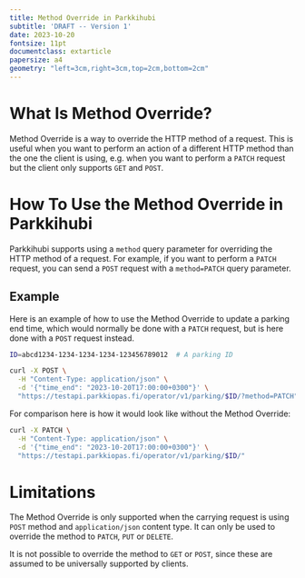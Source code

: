 ```yaml
---
title: Method Override in Parkkihubi
subtitle: 'DRAFT -- Version 1'
date: 2023-10-20
fontsize: 11pt
documentclass: extarticle
papersize: a4
geometry: "left=3cm,right=3cm,top=2cm,bottom=2cm"
---
```

# What Is Method Override?

Method Override is a way to override the HTTP method of a request. This
is useful when you want to perform an action of a different HTTP method
than the one the client is using, e.g. when you want to perform a
`PATCH` request but the client only supports `GET` and `POST`.

# How To Use the Method Override in Parkkihubi

Parkkihubi supports using a `method` query parameter for overriding the
HTTP method of a request.  For example, if you want to perform a `PATCH`
request, you can send a `POST` request with a `method=PATCH` query
parameter.

## Example

Here is an example of how to use the Method Override to update a parking
end time, which would normally be done with a `PATCH` request, but is
here done with a `POST` request instead.

```bash
ID=abcd1234-1234-1234-1234-123456789012  # A parking ID

curl -X POST \
  -H "Content-Type: application/json" \
  -d '{"time_end": "2023-10-20T17:00:00+0300"}' \
  "https://testapi.parkkiopas.fi/operator/v1/parking/$ID/?method=PATCH"
```

For comparison here is how it would look like without the Method
Override:

```bash
curl -X PATCH \
  -H "Content-Type: application/json" \
  -d '{"time_end": "2023-10-20T17:00:00+0300"}' \
  "https://testapi.parkkiopas.fi/operator/v1/parking/$ID/"
```

# Limitations

The Method Override is only supported when the carrying request is using
`POST` method and `application/json` content type.  It can only be used
to override the method to `PATCH`, `PUT` or `DELETE`.

It is not possible to override the method to `GET` or `POST`, since
these are assumed to be universally supported by clients.
